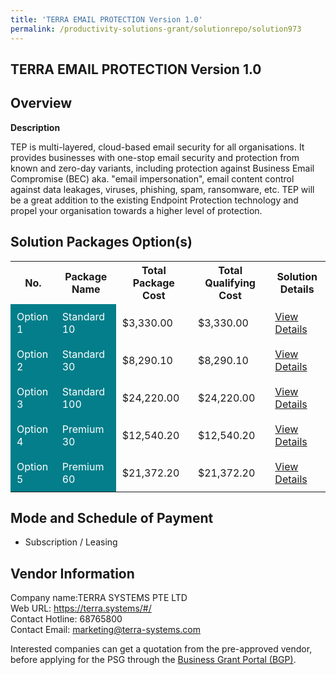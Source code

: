 ```yaml
---
title: 'TERRA EMAIL PROTECTION Version 1.0'
permalink: /productivity-solutions-grant/solutionrepo/solution973
---
```


## TERRA EMAIL PROTECTION Version 1.0

## Overview

**Description**

TEP is multi-layered, cloud-based email security for all organisations. It provides businesses with one-stop email security and protection from known and zero-day variants, including protection against Business Email Compromise (BEC) aka. "email impersonation", email content control against data leakages, viruses, phishing, spam, ransomware, etc. TEP will be a great addition to the existing Endpoint Protection technology and propel your organisation towards a higher level of protection.

## Solution Packages Option(s)

<table>
<tr>
<th><b>No.</b></th>
<th><b>Package Name</b></th>
<th><b>Total Package Cost</b></th>
<th><b>Total Qualifying Cost</b></th>
<th><b>Solution Details</b></th>
</tr>
<tr>
<td style='padding: 10px; background-color: #037E8A; color: #FFFFFF;'>Option 1</td>
<td style='padding: 10px; background-color: #037E8A; color: #FFFFFF;'>Standard 10</td>
<td style='padding: 10px;'>$3,330.00</td>
<td style='padding: 10px;'>$3,330.00</td>
<td style='padding: 10px;'><a href='/images/psg/Terra_Desensitised_Annex_3_Part_1.pdf' target='_blank'>View Details</a></td>
</tr>
<tr>
<td style='padding: 10px; background-color: #037E8A; color: #FFFFFF;'>Option 2</td>
<td style='padding: 10px; background-color: #037E8A; color: #FFFFFF;'>Standard 30</td>
<td style='padding: 10px;'>$8,290.10</td>
<td style='padding: 10px;'>$8,290.10</td>
<td style='padding: 10px;'><a href='/images/psg/Terra_Desensitised_Annex_3_Part_2.pdf' target='_blank'>View Details</a></td>
</tr>
<tr>
<td style='padding: 10px; background-color: #037E8A; color: #FFFFFF;'>Option 3</td>
<td style='padding: 10px; background-color: #037E8A; color: #FFFFFF;'>Standard 100</td>
<td style='padding: 10px;'>$24,220.00</td>
<td style='padding: 10px;'>$24,220.00</td>
<td style='padding: 10px;'><a href='/images/psg/Terra_Desensitised_Annex_3_Part_3.pdf' target='_blank'>View Details</a></td>
</tr>
<tr>
<td style='padding: 10px; background-color: #037E8A; color: #FFFFFF;'>Option 4</td>
<td style='padding: 10px; background-color: #037E8A; color: #FFFFFF;'>Premium 30</td>
<td style='padding: 10px;'>$12,540.20</td>
<td style='padding: 10px;'>$12,540.20</td>
<td style='padding: 10px;'><a href='/images/psg/Terra_Desensitised_Annex_3_Part_4.pdf' target='_blank'>View Details</a></td>
</tr>
<tr>
<td style='padding: 10px; background-color: #037E8A; color: #FFFFFF;'>Option 5</td>
<td style='padding: 10px; background-color: #037E8A; color: #FFFFFF;'>Premium 60</td>
<td style='padding: 10px;'>$21,372.20</td>
<td style='padding: 10px;'>$21,372.20</td>
<td style='padding: 10px;'><a href='/images/psg/Terra_Desensitised_Annex_3_Part_5.pdf' target='_blank'>View Details</a></td>
</tr>
</table>

## Mode and Schedule of Payment

 - Subscription / Leasing

## Vendor Information

 Company name:TERRA SYSTEMS PTE LTD<br>Web URL: https://terra.systems/#/ <br>Contact Hotline: 68765800 <br>Contact Email: marketing@terra-systems.com 

Interested companies can get a quotation from the pre-approved vendor, before applying for the PSG through the <a href='https://www.businessgrants.gov.sg/' target='_blank' rel='noopener'>Business Grant Portal (BGP)</a>.

<script src="/jquery/resize-tables.js"></script>
